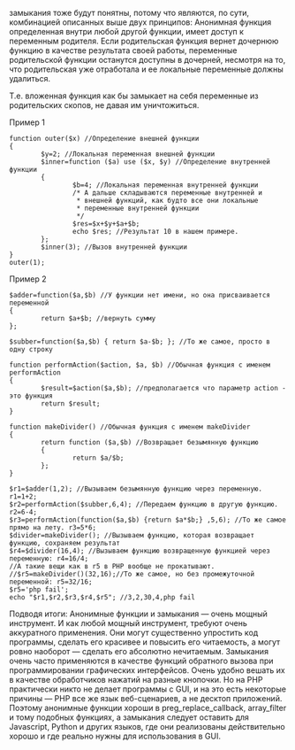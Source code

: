 замыкания тоже будут понятны, потому что являются, по сути, комбинацией описанных выше двух принципов:
Анонимная функция определенная внутри любой другой функции, имеет доступ к переменным родителя.
Если родительская функция вернет дочернюю функцию в качестве результата своей работы, переменные родительской функции останутся доступны в дочерней, несмотря на то, что родительская уже отработала и ее локальные переменные должны удалиться.

Т.е. вложенная функция как бы замыкает на себя переменные из родительских скопов, не давая им уничтожиться.

Пример 1

	function outer($x) //Определение внешней функции
	{
			$y=2; //Локальная переменная внешней функции
			$inner=function ($a) use ($x, $y) //Определение внутренней функции
			{
					$b=4; //Локальная переменная внутренней функции
					/* А дальше складываются переменные внутренней и
					 * внешней функций, как будто все они локальные
					 * переменные внутренней функции
					 */
					$res=$x+$y+$a+$b;
					echo $res; //Результат 10 в нашем примере.
			};
			$inner(3); //Вызов внутренней функции
	}
	outer(1);
	
Пример 2

	$adder=function($a,$b) //У функции нет имени, но она присваивается переменной
	{
			return $a+$b; //вернуть сумму
	};

	$subber=function($a,$b) { return $a-$b; }; //То же самое, просто в одну строку

	function performAction($action, $a, $b) //Обычная функция с именем performAction
	{
			$result=$action($a,$b); //предполагается что параметр action - это функция
			return $result;
	}

	function makeDivider() //Обычная функция с именем makeDivider
	{
			return function ($a,$b) //Возвращает безымянную функцию
			{
					return $a/$b;
			};
	}

	$r1=$adder(1,2); //Вызываем безымянную функцию через переменную. r1=1+2;
	$r2=performAction($subber,6,4); //Передаем функцию в другую функцию. r2=6-4;
	$r3=performAction(function($a,$b) {return $a*$b;} ,5,6); //То же самое прямо на лету. r3=5*6;
	$divider=makeDivider(); //Вызываем функцию, которая возвращает функцию, сохраняем результат
	$r4=$divider(16,4); //Вызываем функцию возвращенную функцией через переменную: r4=16/4;
	//А такие вещи как в r5 в PHP вообще не прокатывают.
	//$r5=makeDivider()(32,16);//То же самое, но без промежуточной переменной: r5=32/16;
	$r5='php fail';
	echo "$r1,$r2,$r3,$r4,$r5"; //3,2,30,4,php fail
	
Подводя итоги: Анонимные функции и замыкания — очень мощный инструмент.
И как любой мощный инструмент, требуют очень аккуратного применения.
Они могут существенно упростить код программы, сделать его красивее и повысить его читаемость,
а могут ровно наоборот — сделать его абсолютно нечитаемым. Замыкания очень часто применяются в
качестве функций обратного вызова при программировании графических интерфейсов.
Очень удобно вешать их в качестве обработчиков нажатий на разные кнопочки.
Но на PHP практически никто не делает программы с GUI, и на это есть некоторые
причины — PHP все же язык веб-сценариев, а не десктоп приложений.
Поэтому анонимные функции хороши в preg_replace_callback, array_filter и тому подобных функциях,
а замыкания следует оставить для Javascript, Python и других языков, где они реализованы
действительно хорошо и где реально нужны для использования в GUI.